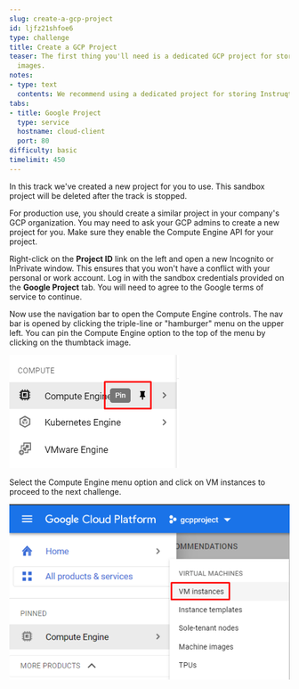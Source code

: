 ```yaml
---
slug: create-a-gcp-project
id: ljfz21shfoe6
type: challenge
title: Create a GCP Project
teaser: The first thing you'll need is a dedicated GCP project for storing your Instruqt
  images.
notes:
- type: text
  contents: We recommend using a dedicated project for storing Instruqt custom images.
tabs:
- title: Google Project
  type: service
  hostname: cloud-client
  port: 80
difficulty: basic
timelimit: 450
---
```

In this track we've created a new project for you to use. This sandbox project will be deleted after the track is stopped.

For production use, you should create a similar project in your company's GCP organization. You may need to ask your GCP admins to create a new project for you. Make sure they enable the Compute Engine API for your project.

Right-click on the **Project ID** link on the left and open a new Incognito or InPrivate window. This ensures that you won't have a conflict with your personal or work account. Log in with the sandbox credentials provided on the **Google Project** tab. You will need to agree to the Google terms of service to continue.

Now use the navigation bar to open the Compute Engine controls. The nav bar is opened by clicking the triple-line or "hamburger" menu on the upper left. You can pin the Compute Engine option to the top of the menu by clicking on the thumbtack image.

![GCP Menu](../assets/gcp_pin_menu.png)

Select the Compute Engine menu option and click on VM instances to proceed to the next challenge.

![VM Instances](../assets/gcp_compute_menu.png)

